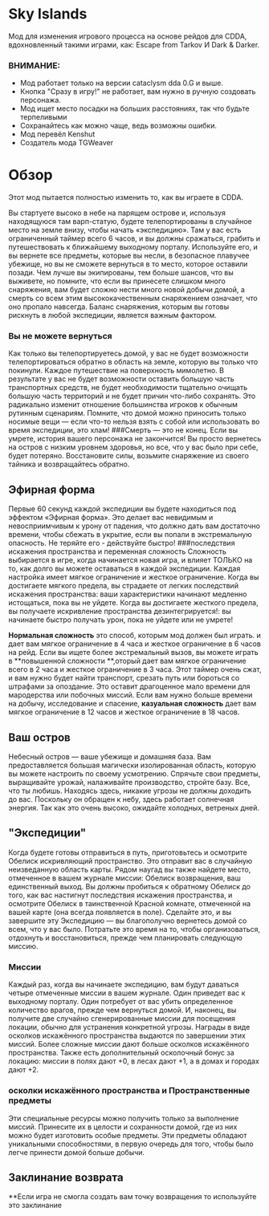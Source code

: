 # Sky Islands
Мод для изменения игрового процесса на основе рейдов для CDDA, вдохновленный такими играми, как: Escape from Tarkov И Dark & Darker.
### ВНИМАНИЕ:
- Мод работает только на версии cataclysm dda 0.G и выше.
- Кнопка "Сразу в игру!" не работает, вам нужно в ручную создовать персонажа.
- Мод ищет место посадки на больших расстояниях, так что будьте терпеливыми
- Сохранайтесь как можно чаще, ведь возможны ошибки.
- Мод перевёл Kenshut
- Создатель мода TGWeaver

# Обзор
Этот мод пытается полностью изменить то, как вы играете в CDDA.

Вы стартуете высоко в небе на парящем острове и, используя находящуюся там варп-статую, будете телепортированы в случайное место на земле внизу, чтобы начать «экспедицию». Там у вас есть ограниченный таймер всего 6 часов, и вы должны сражаться, грабить и путешествовать к ближайшему выходному порталу. Используйте его, и вы вернете все предметы, которые вы несли, в безопасное плавучее убежище, но вы не сможете вернуться в то место, которое оставили позади. Чем лучше вы экипированы, тем больше шансов, что вы выживете, но помните, что если вы принесете слишком много снаряжения, вам будет сложно нести много новой добычи домой, а смерть со всем этим высококачественным снаряжением означает, что оно пропало навсегда. Баланс снаряжения, которым вы готовы рискнуть в любой экспедиции, является важным фактором.

### Вы не можете вернуться
Как только вы телепортируетесь домой, у вас не будет возможности телепортироваться обратно в область на земле, которую вы только что покинули. Каждое путешествие на поверхность мимолетно. В результате у вас не будет возможности оставить большую часть транспортных средств, не будет необходимости тщательно очищать большую часть территорий и не будет причин что-либо сохранять. Это радикально изменит отношение большинства игроков к обычным рутинным сценариям. Помните, что домой можно приносить только носимые вещи — если что-то нельзя взять с собой или использовать во время экспедиции, это хлам!
###Смерть — это не конец.
Если вы умрете, история вашего персонажа не закончится! Вы просто вернетесь на остров с низким уровнем здоровья, но все, что у вас было при себе, будет потеряно. Восстановите силы, возьмите снаряжение из своего тайника и возвращайтесь обратно.
## Эфирная форма
Первые 60 секунд каждой экспедиции вы будете находиться под эффектом «Эфирная форма». Это делает вас невидимым и невосприимчивым к урону от падения, что должно дать вам достаточно времени, чтобы сбежать в укрытие, если вы попали в экстремальную опасность. Не теряйте его - действуйте быстро!
###последствия искажения пространства и переменная сложность
Сложность выбирается в игре, когда начинается новая игра, и влияет ТОЛЬКО на то, как долго вы можете оставаться в каждой экспедиции. Каждая настройка имеет мягкое ограничение и жесткое ограничение. Когда вы достигаете мягкого предела, вы страдаете от легких последствий искажения пространства: ваши характеристики начинают медленно истощаться, пока вы не уйдете. Когда вы достигаете жесткого предела, вы получаете искривление пространства дезинтегрируется!: вы начинаете быстро получать урон, пока не уйдете или не умрете!

**Нормальная сложность**  это способ, которым мод должен был играть. и дает вам мягкое ограничение в 4 часа и жесткое ограничение в 6 часов на рейд. Если вы ищете более экстремальный вызов, вы можете играть в **повышенной сложности **,оторый дает вам мягкое ограничение всего в 2 часа и жесткое ограничение в 3 часа. Этот таймер очень сжат, и вам нужно будет найти транспорт, срезать путь или бороться со штрафами за опоздание. Это оставит драгоценное мало времени для мародерства или побочных миссий. Если вам нужно больше времени на добычу, исследование и спасение, **казуальная сложность** дает вам мягкое ограничение в 12 часов и жесткое ограничение в 18 часов.

## Ваш остров
Небесный остров — ваше убежище и домашняя база. Вам предоставляется большая магически изолированная область, которую вы можете настроить по своему усмотрению. Спрячьте свои предметы, выращивайте урожай, налаживайте производство, стройте базу. Все, что ты любишь. Находясь здесь, никакие угрозы не должны доходить до вас. Поскольку он обращен к небу, здесь работает солнечная энергия. Так как это очень высоко, ожидайте холодных, ветреных дней.

## "Экспедиции"
Когда будете готовы отправиться в путь, приготовьтесь и осмотрите Обелиск искривляющий пространство. Это отправит вас в случайную неизведанную область карты. Рядом наугад вы также найдете место, отмеченное в вашем журнале миссии: Обелиск возвращения, ваш единственный выход. Вы должны пробиться к обратному Обелиск до того, как вас настигнут последствия искажения пространства, и осмотрите Обелиск в таинственной Красной комнате, отмеченной на вашей карте (она всегда появляется в поле). Сделайте это, и вы завершите эту Экспедицию — вы благополучно вернетесь домой со всем, что у вас было. Потратьте это время на то, чтобы организоваться, отдохнуть и восстановиться, прежде чем планировать следующую миссию.

### Миссии
Каждый раз, когда вы начинаете экспедицию, вам будут даваться четыре отмеченные миссии в вашем журнале. Один приведет вас к выходному порталу. Один потребует от вас убить определенное количество врагов, прежде чем вернуться домой. И, наконец, вы получите две случайно сгенерированные миссии для посещения локации, обычно для устранения конкретной угрозы. Награды в виде осколков искажённого пространства выдаются по завершении этих миссий. Более сложные миссии дают больше осколков искажённого пространства. Также есть дополнительный осколочный бонус за локацию: миссии в полях дают +0, в лесах дают +1, а в домах и городах дают +2.

### осколки искажённого пространства и Пространственные предметы
Эти специальные ресурсы можно получить только за выполнение миссий. Принесите их в целости и сохранности домой, где из них можно будет изготовить особые предметы. Эти предметы обладают уникальными способностями, в первую очередь для того, чтобы было легче принести домой больше добычи.



## Заклинание возврата
**Если игра не смогла создать вам точку возвращения то используйте это заклинание



